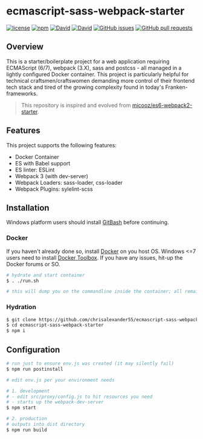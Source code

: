 # ecmascript-sass-webpack-starter

[![license](https://img.shields.io/github/license/chrisalexander55/ecmascript-sass-webpack-starter.svg)]()
[![npm](https://img.shields.io/npm/v/ecmascript-sass-webpack-starter.svg?maxAge=2592000?style=flat-square)](https://www.npmjs.com/package/ecmascript-sass-webpack-starter)
[![David](https://img.shields.io/david/chrisalexander55/ecmascript-sass-webpack-starter.svg?maxAge=2592000?style=flat-square)]()
[![David](https://img.shields.io/david/dev/chrisalexander55/ecmascript-sass-webpack-starter.svg?maxAge=2592000?style=flat-square)]()
[![GitHub issues](https://img.shields.io/github/issues/chrisalexander55/ecmascript-sass-webpack-starter.svg)]()
[![GitHub pull requests](https://img.shields.io/github/issues-pr/chrisalexander55/ecmascript-sass-webpack-starter.svg)]()

## Overview

This is a starter/boilerplate project for a web application requiring ECMAScript (6/7), webpack (3.X), sass and postcss - all managed in a lightly configured Docker container. This project is particularly helpful for technical craftsmen/craftswomen demanding more control of their frontend tech stack and tired of the growing complexity found in today's Franken-frameworks.

> This repository is inspired and evolved from [micooz/es6-webpack2-starter](https://github.com/micooz/es6-webpack2-starter).

## Features

This project supports the following features:

* Docker Container
* ES with Babel support
* ES linter: ESLint
* Webpack 3 (with dev-server)
* Webpack Loaders: sass-loader, css-loader
* Webpack Plugins: sylelint-scss

## Installation

Windows platform users should install [GitBash](https://git-scm.com/downloads) before continuing.

### Docker

If you haven't already done so, install [Docker](https://www.docker.com/) on you host OS. Windows <=7 users need to install [Docker Toolbox](https://www.docker.com/products/docker-toolbox). If you have any issues, hit-up the Docker forums or SO.

```bash
# hydrate and start container
$ . ./run.sh

# this will dump you on the commandline inside the container; all remaining CLI tasks happen here...
```

### Hydration

```bash
$ git clone https://github.com/chrisalexander55/ecmascript-sass-webpack-starter.git
$ cd ecmascript-sass-webpack-starter
$ npm i
```

## Configuration

```bash
# run just to ensure env.js was created (it may silently fail)
$ npm run postinstall

# edit env.js per your environment needs

# 1. development
# - edit src/proxy/config.js to hit resources you need 
# - starts up the webpack-dev-server
$ npm start

# 2. production
# outputs into dist directory
$ npm run build
```